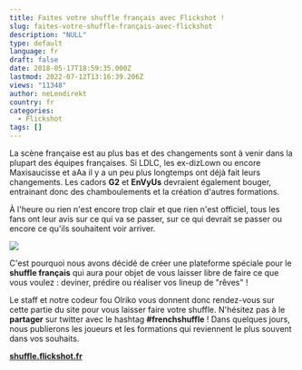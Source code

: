 ```yaml
---
title: Faites votre shuffle français avec Flickshot !
slug: faites-votre-shuffle-français-avec-flickshot
description: "NULL"
type: default
language: fr
draft: false
date: 2018-05-17T18:59:35.000Z
lastmod: 2022-07-12T13:16:39.206Z
views: "11348"
author: neLendirekt
country: fr
categories:
  - Flickshot
tags: []
---
```

La scène française est au plus bas et des changements sont à venir dans la plupart des équipes françaises. Si LDLC, les ex-dizLown ou encore Maxisaucisse et aAa il y a un peu plus longtemps ont déjà fait leurs changements. Les cadors **G2** et **EnVyUs** devraient également bouger, entrainant donc des chamboulements et la création d'autres formations.

À l'heure ou rien n'est encore trop clair et que rien n'est officiel, tous les fans ont leur avis sur ce qui va se passer, sur ce qui devrait se passer ou encore ce qu'ils souhaitent voir arriver. 

![](/images/articles/5afc657089a11/images/C9bqpnTkMEqhctHE3L0z2z2uJUgF5XCiN4tEihj1.png)

C'est pourquoi nous avons décidé de créer une plateforme spéciale pour le **shuffle français** qui aura pour objet de vous laisser libre de faire ce que vous voulez : deviner, prédire ou réaliser vos lineup de "rêves" !

Le staff et notre codeur fou Olriko vous donnent donc rendez-vous sur cette partie du site pour vous laisser faire votre shuffle. N'hésitez pas à le **partager** sur twitter avec le hashtag **#frenchshuffle** ! Dans quelques jours, nous publierons les joueurs et les formations qui reviennent le plus souvent dans vos souhaits.

**[shuffle.flickshot.fr](https://shuffle.flickshot.fr/)**
